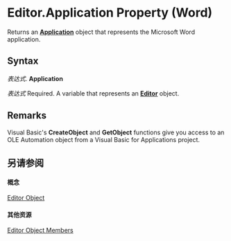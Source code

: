 
# Editor.Application Property (Word)

Returns an  **[Application](d1cf6f8f-4e88-bf01-93b4-90a83f79cb44.md)** object that represents the Microsoft Word application.


## Syntax

 _表达式_. **Application**

 _表达式_ Required. A variable that represents an **[Editor](af0c80f5-8c8a-be0e-4475-d3b3b3bacd0d.md)** object.


## Remarks

Visual Basic's  **CreateObject** and **GetObject** functions give you access to an OLE Automation object from a Visual Basic for Applications project.


## 另请参阅


#### 概念


[Editor Object](af0c80f5-8c8a-be0e-4475-d3b3b3bacd0d.md)
#### 其他资源


[Editor Object Members](http://msdn.microsoft.com/library/d7c78e7a-b04d-a6d4-4115-f4502d819b0b%28Office.15%29.aspx)